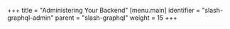 +++
title = "Administering Your Backend"
[menu.main]
  identifier = "slash-graphql-admin"
  parent = "slash-graphql"
  weight = 15
+++
